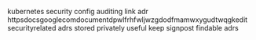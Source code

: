 kubernetes security config auditing link adr httpsdocsgooglecomdocumentdpwlfrhfwljwzgdodfmamwxygudtwqgkedit securityrelated adrs stored privately useful keep signpost findable adrs